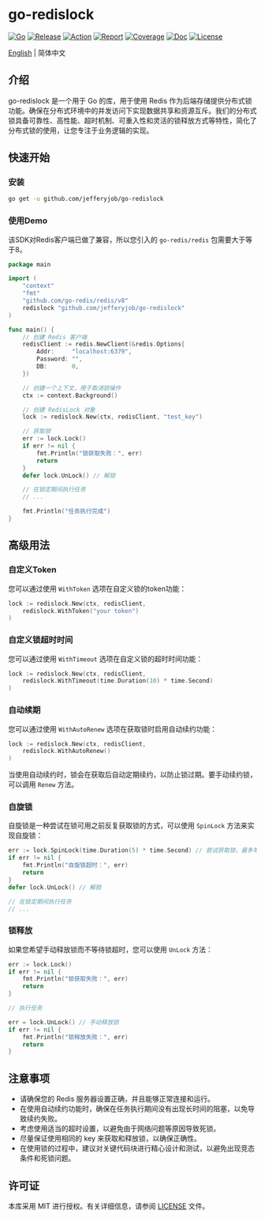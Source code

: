 # go-redislock

[![Go](https://img.shields.io/badge/Go->=1.18-green)](https://go.dev)
[![Release](https://img.shields.io/github/v/release/jefferyjob/go-redislock.svg)](https://github.com/jefferyjob/go-redislock/releases)
[![Action](https://github.com/jefferyjob/go-redislock/workflows/Go/badge.svg?branch=main)](https://github.com/jefferyjob/go-redislock/actions)
[![Report](https://goreportcard.com/badge/github.com/jefferyjob/go-redislock)](https://goreportcard.com/report/github.com/jefferyjob/go-redislock)
[![Coverage](https://codecov.io/gh/jefferyjob/go-redislock/branch/main/graph/badge.svg)](https://codecov.io/gh/jefferyjob/go-redislock)
[![Doc](https://img.shields.io/badge/go.dev-reference-brightgreen?logo=go&logoColor=white&style=flat)](https://pkg.go.dev/github.com/jefferyjob/go-redislock)
[![License](https://img.shields.io/github/license/jefferyjob/go-redislock)](https://github.com/jefferyjob/go-redislock/blob/main/LICENSE)

[English](README.md) | 简体中文

## 介绍
go-redislock 是一个用于 Go 的库，用于使用 Redis 作为后端存储提供分布式锁功能。确保在分布式环境中的并发访问下实现数据共享和资源互斥。我们的分布式锁具备可靠性、高性能、超时机制、可重入性和灵活的锁释放方式等特性，简化了分布式锁的使用，让您专注于业务逻辑的实现。

## 快速开始

### 安装
```bash
go get -u github.com/jefferyjob/go-redislock
```

### 使用Demo

该SDK对Redis客户端已做了兼容，所以您引入的 `go-redis/redis` 包需要大于等于8。

```go
package main

import (
    "context"
    "fmt"
    "github.com/go-redis/redis/v8"
    redislock "github.com/jefferyjob/go-redislock"
)

func main() {
    // 创建 Redis 客户端
    redisClient := redis.NewClient(&redis.Options{
        Addr:     "localhost:6379",
        Password: "",
        DB:       0,
    })

    // 创建一个上下文，用于取消锁操作
    ctx := context.Background()

    // 创建 RedisLock 对象
    lock := redislock.New(ctx, redisClient, "test_key")

    // 获取锁
    err := lock.Lock()
    if err != nil {
        fmt.Println("锁获取失败：", err)
        return
    }
    defer lock.UnLock() // 解锁

    // 在锁定期间执行任务
    // ...

    fmt.Println("任务执行完成")
}
```

## 高级用法

### 自定义Token
您可以通过使用 `WithToken` 选项在自定义锁的token功能：
```go
lock := redislock.New(ctx, redisClient, 
	redislock.WithToken("your token")
)
```

### 自定义锁超时时间
您可以通过使用 `WithTimeout` 选项在自定义锁的超时时间功能：
```go
lock := redislock.New(ctx, redisClient, 
	redislock.WithTimeout(time.Duration(10) * time.Second)
)
```

### 自动续期
您可以通过使用 `WithAutoRenew` 选项在获取锁时启用自动续约功能：
```go
lock := redislock.New(ctx, redisClient,
	redislock.WithAutoRenew()
)
```

当使用自动续约时，锁会在获取后自动定期续约，以防止锁过期。要手动续约锁，可以调用 `Renew` 方法。

### 自旋锁
自旋锁是一种尝试在锁可用之前反复获取锁的方式，可以使用 `SpinLock` 方法来实现自旋锁：
```go
err := lock.SpinLock(time.Duration(5) * time.Second) // 尝试获取锁，最多等待5秒
if err != nil {
    fmt.Println("自旋锁超时：", err)
    return
}
defer lock.UnLock() // 解锁

// 在锁定期间执行任务
// ...
```

### 锁释放
如果您希望手动释放锁而不等待锁超时，您可以使用 `UnLock` 方法：
```go
err := lock.Lock()
if err != nil {
    fmt.Println("锁获取失败：", err)
    return
}

// 执行任务

err = lock.UnLock() // 手动释放锁
if err != nil {
    fmt.Println("锁释放失败：", err)
    return
}
```

## 注意事项
- 请确保您的 Redis 服务器设置正确，并且能够正常连接和运行。
- 在使用自动续约功能时，确保在任务执行期间没有出现长时间的阻塞，以免导致续约失败。
- 考虑使用适当的超时设置，以避免由于网络问题等原因导致死锁。
- 尽量保证使用相同的 key 来获取和释放锁，以确保正确性。
- 在使用锁的过程中，建议对关键代码块进行精心设计和测试，以避免出现竞态条件和死锁问题。

## 许可证
本库采用 MIT 进行授权。有关详细信息，请参阅 [LICENSE](LICENSE) 文件。

